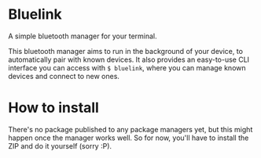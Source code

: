 # Bluelink
A simple bluetooth manager for your terminal.

This bluetooth manager aims to run in the background of your device, to automatically pair with known devices.
It also provides an easy-to-use CLI interface you can access with `$ bluelink`,
where you can manage known devices and connect to new ones.

# How to install

There's no package published to any package managers yet, but this might happen once the manager works well.
So for now, you'll have to install the ZIP and do it yourself (sorry :P).
